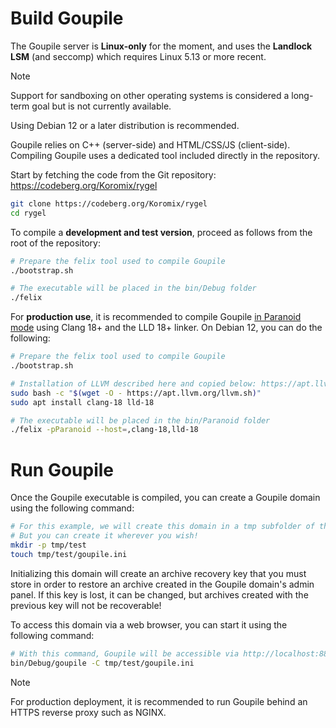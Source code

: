 # Build Goupile

The Goupile server is **Linux-only** for the moment, and uses the **Landlock LSM** (and seccomp) which requires Linux 5.13 or more recent.

> [!NOTE]
> Support for sandboxing on other operating systems is considered a long-term goal but is not currently available.
>
> Using Debian 12 or a later distribution is recommended.

Goupile relies on C++ (server-side) and HTML/CSS/JS (client-side). Compiling Goupile uses a dedicated tool included directly in the repository.

Start by fetching the code from the Git repository: https://codeberg.org/Koromix/rygel

```sh
git clone https://codeberg.org/Koromix/rygel
cd rygel
```

To compile a **development and test version**, proceed as follows from the root of the repository:

```sh
# Prepare the felix tool used to compile Goupile
./bootstrap.sh

# The executable will be placed in the bin/Debug folder
./felix
```

For **production use**, it is recommended to compile Goupile [in Paranoid mode](technical/architecture.md#compilation-options) using Clang 18+ and the LLD 18+ linker. On Debian 12, you can do the following:

```sh
# Prepare the felix tool used to compile Goupile
./bootstrap.sh

# Installation of LLVM described here and copied below: https://apt.llvm.org/
sudo bash -c "$(wget -O - https://apt.llvm.org/llvm.sh)"
sudo apt install clang-18 lld-18

# The executable will be placed in the bin/Paranoid folder
./felix -pParanoid --host=,clang-18,lld-18
```

# Run Goupile

Once the Goupile executable is compiled, you can create a Goupile domain using the following command:

```sh
# For this example, we will create this domain in a tmp subfolder of the repository.
# But you can create it wherever you wish!
mkdir -p tmp/test
touch tmp/test/goupile.ini
```

Initializing this domain will create an archive recovery key that you must store in order to restore an archive created in the Goupile domain's admin panel. If this key is lost, it can be changed, but archives created with the previous key will not be recoverable!

To access this domain via a web browser, you can start it using the following command:

```sh
# With this command, Goupile will be accessible via http://localhost:8889/
bin/Debug/goupile -C tmp/test/goupile.ini
```

> [!NOTE]
> For production deployment, it is recommended to run Goupile behind an HTTPS reverse proxy such as NGINX.
